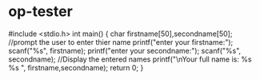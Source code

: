 # op-tester
#include <stdio.h>
int main()
{
    char firstname[50],secondname[50];
    //prompt the user to enter thier name 
    printf("enter your firstname:");
    scanf("%s", firstname);
    printf("enter your secondname:");
    scanf("%s", secondname);
    //Display the entered names
    printf("\nYour full name is: %s %s ", firstname,secondname);
    return 0;
}
    
